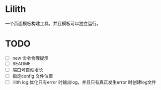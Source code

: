 # Lilith

一个页面模板构建工具，并且模板可以独立运行。

# TODO

- [ ] new 命令合理提示
- [ ] README
- [ ] 端口号自动增长
- [ ] 指定config 文件位置
- [ ] lilith log 优化只有error 时输出log，并且只有真正发生error 时创建log文件
